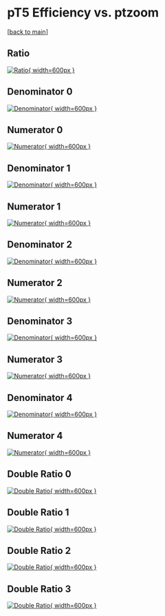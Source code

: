 # pT5 Efficiency vs. ptzoom

[[back to main](./)]



## Ratio

[![Ratio](../mtv/var/pT5_loweta_11_0_eff_ptzoom.png){ width=600px }](../mtv/var/pT5_loweta_11_0_eff_ptzoom.pdf)

## Denominator 0

[![Denominator](../mtv/den/pT5_loweta_11_0_eff_ptzoom_den0.png){ width=600px }](../mtv/den/pT5_loweta_11_0_eff_ptzoom_den0.pdf)

## Numerator 0

[![Numerator](../mtv/num/pT5_loweta_11_0_eff_ptzoom_num0.png){ width=600px }](../mtv/num/pT5_loweta_11_0_eff_ptzoom_num0.pdf)

## Denominator 1

[![Denominator](../mtv/den/pT5_loweta_11_0_eff_ptzoom_den1.png){ width=600px }](../mtv/den/pT5_loweta_11_0_eff_ptzoom_den1.pdf)

## Numerator 1

[![Numerator](../mtv/num/pT5_loweta_11_0_eff_ptzoom_num1.png){ width=600px }](../mtv/num/pT5_loweta_11_0_eff_ptzoom_num1.pdf)

## Denominator 2

[![Denominator](../mtv/den/pT5_loweta_11_0_eff_ptzoom_den2.png){ width=600px }](../mtv/den/pT5_loweta_11_0_eff_ptzoom_den2.pdf)

## Numerator 2

[![Numerator](../mtv/num/pT5_loweta_11_0_eff_ptzoom_num2.png){ width=600px }](../mtv/num/pT5_loweta_11_0_eff_ptzoom_num2.pdf)

## Denominator 3

[![Denominator](../mtv/den/pT5_loweta_11_0_eff_ptzoom_den3.png){ width=600px }](../mtv/den/pT5_loweta_11_0_eff_ptzoom_den3.pdf)

## Numerator 3

[![Numerator](../mtv/num/pT5_loweta_11_0_eff_ptzoom_num3.png){ width=600px }](../mtv/num/pT5_loweta_11_0_eff_ptzoom_num3.pdf)

## Denominator 4

[![Denominator](../mtv/den/pT5_loweta_11_0_eff_ptzoom_den4.png){ width=600px }](../mtv/den/pT5_loweta_11_0_eff_ptzoom_den4.pdf)

## Numerator 4

[![Numerator](../mtv/num/pT5_loweta_11_0_eff_ptzoom_num4.png){ width=600px }](../mtv/num/pT5_loweta_11_0_eff_ptzoom_num4.pdf)

## Double Ratio 0

[![Double Ratio](../mtv/ratio/pT5_loweta_11_0_eff_ptzoom_ratio0.png){ width=600px }](../mtv/ratio/pT5_loweta_11_0_eff_ptzoom_ratio0.pdf)

## Double Ratio 1

[![Double Ratio](../mtv/ratio/pT5_loweta_11_0_eff_ptzoom_ratio1.png){ width=600px }](../mtv/ratio/pT5_loweta_11_0_eff_ptzoom_ratio1.pdf)

## Double Ratio 2

[![Double Ratio](../mtv/ratio/pT5_loweta_11_0_eff_ptzoom_ratio2.png){ width=600px }](../mtv/ratio/pT5_loweta_11_0_eff_ptzoom_ratio2.pdf)

## Double Ratio 3

[![Double Ratio](../mtv/ratio/pT5_loweta_11_0_eff_ptzoom_ratio3.png){ width=600px }](../mtv/ratio/pT5_loweta_11_0_eff_ptzoom_ratio3.pdf)

